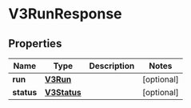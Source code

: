 

# V3RunResponse


## Properties

| Name | Type | Description | Notes |
|------------ | ------------- | ------------- | -------------|
|**run** | [**V3Run**](V3Run.md) |  |  [optional] |
|**status** | [**V3Status**](V3Status.md) |  |  [optional] |



